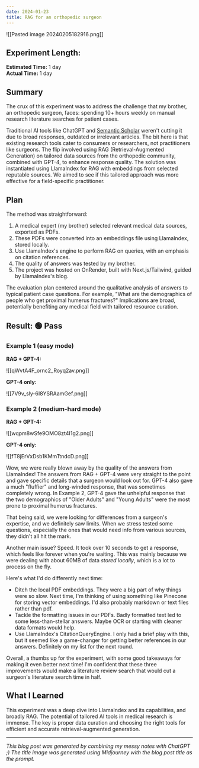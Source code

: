 ```yaml
---
date: 2024-01-23
title: RAG for an orthopedic surgeon
---
```



![[Pasted image 20240205182916.png]]
## **Experiment Length:**

**Estimated Time:** 1 day  
**Actual Time:** 1 day

## **Summary**

The crux of this experiment was to address the challenge that my brother, an orthopedic surgeon, faces: spending 10+ hours weekly on manual research literature searches for patient cases.

Traditional AI tools like ChatGPT and [Semantic Scholar](https://www.semanticscholar.org/) weren't cutting it due to broad responses, outdated or irrelevant articles. The bit here is that existing research tools cater to consumers or researchers, not practitioners like surgeons. The flip involved using RAG (Retrieval-Augmented Generation) on tailored data sources from the orthopedic community, combined with GPT-4, to enhance response quality. The solution was instantiated using LlamaIndex for RAG with embeddings from selected reputable sources. We aimed to see if this tailored approach was more effective for a field-specific practitioner.

## **Plan**

The method was straightforward:

1. A medical expert (my brother) selected relevant medical data sources, exported as PDFs.
2. These PDFs were converted into an embeddings file using LlamaIndex, stored locally.
3. Use LlamaIndex's engine to perform RAG on queries, with an emphasis on citation references.
4. The quality of answers was tested by my brother.
5. The project was hosted on OnRender, built with Next.js/Tailwind, guided by LlamaIndex's blog.

The evaluation plan centered around the qualitative analysis of answers to typical patient case questions. For example, "What are the demographics of people who get proximal humerus fractures?" Implications are broad, potentially benefiting any medical field with tailored resource curation.

## **Result: 🟢 Pass**

### Example 1 (easy mode)

**RAG + GPT-4:**

![[qWvtA4F_ornc2_Royq2av.png]]

**GPT-4 only:**

![[7V9v_sly-6I8YSRAamGef.png]]

### Example 2 (medium-hard mode)

**RAG + GPT-4:**

![[wqpm8wSfe9OMO8zt4I1g2.png]]

**GPT-4 only:**

![[fT8jErVxDsb1KMmTtndcD.png]]

Wow, we were really blown away by the quality of the answers from LlamaIndex! The answers from RAG + GPT-4 were very straight to the point and gave specific details that a surgeon would look out for. GPT-4 also gave a much "fluffier" and long-winded response, that was sometimes completely wrong. In Example 2, GPT-4 gave the unhelpful response that the two demographics of "Older Adults" and "Young Adults" were the most prone to proximal humerus fractures.

That being said, we were looking for differences from a surgeon's expertise, and we definitely saw limits. When we stress tested some questions, especially the ones that would need info from various sources, they didn't all hit the mark.

Another main issue? Speed. It took over 10 seconds to get a response, which feels like forever when you're waiting. This was mainly because we were dealing with about 60MB of data _stored locally_, which is a lot to process on the fly.

Here's what I'd do differently next time:

- Ditch the local PDF embeddings. They were a big part of why things were so slow. Next time, I'm thinking of using something like Pinecone for storing vector embeddings. I'd also probably markdown or text files rather than pdf.
- Tackle the formatting issues in our PDFs. Badly formatted text led to some less-than-stellar answers. Maybe OCR or starting with cleaner data formats would help.
- Use LlamaIndex's CitationQueryEngine. I only had a brief play with this, but it seemed like a game-changer for getting better references in our answers. Definitely on my list for the next round.

Overall, a thumbs up for the experiment, with some good takeaways for making it even better next time! I'm confident that these three improvements would make a literature review search that would cut a surgeon's literature search time in half.

## **What I Learned**

This experiment was a deep dive into LlamaIndex and its capabilities, and broadly RAG. The potential of tailored AI tools in medical research is immense. The key is proper data curation and choosing the right tools for efficient and accurate retrieval-augmented generation.

---

_This blog post was generated by combining my messy notes with ChatGPT ;) The title image was generated using Midjourney with the blog post title as the prompt._
